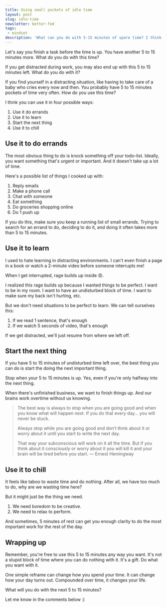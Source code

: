 ```yaml
---
title: Using small pockets of idle time
layout: post
slug: idle-time
newsletter: better-fed
tags:
 - mindset
description: 'What can you do with 5-15 minutes of spare time? I think you can use it in four ways: 1. Use it do errands. 2. Use it to learn. 3. Start the next thing. 4. Use it to chill'
---
```


Let's say you finish a task before the time is up. You have another 5 to 15 minutes more. What do you do with this time?

If you get distracted during work, you may also end up with this 5 to 15 minutes left. What do you do with it?

If you find yourself in a distracting situation, like having to take care of a baby who cries every now and then. You probably have 5 to 15 minutes pockets of time very often. How do you use this time?

I think you can use it in four possible ways:

1. Use it do errands
2. Use it to learn
3. Start the next thing
4. Use it to chill

<!-- more -->

## Use it to do errands

The most obvious thing to do is knock something off your todo-list. Ideally, you want something that's urgent or important. And it doesn't take up a lot of time.

Here's a possible list of things I cooked up with:

1. Reply emails
2. Make a phone call
3. Chat with someone
4. Eat something
5. Do groceries shopping online
6. Do 1 push up

If you do this, make sure you keep a running list of small errands. Trying to search for an errand to do, deciding to do it, and doing it often takes more than 5 to 15 minutes.

## Use it to learn

I used to hate learning in distracting environments. I can't even finish a page in a book or watch a 2-minute video before someone interrupts me!

When I get interrupted, rage builds up inside 😡.

I realized this rage builds up because I wanted things to be perfect. I want to be in my room. I want to have an undisturbed block of time. I want to make sure my back isn't hurting, etc.

But we don't need situations to be perfect to learn. We can tell ourselves this:

1. If we read 1 sentence, that's enough
2. If we watch 5 seconds of video, that's enough

If we get distracted, we'll just resume from where we left off.

## Start the next thing

If you have 5 to 15 minutes of undisturbed time left over, the best thing you can do is start the doing the next important thing.

Stop when your 5 to 15 minutes is up. Yes, even if you're only halfway into the next thing.

When there's unfinished business, we want to finish things up. And our brains work overtime without us knowing.

> The best way is always to stop when you are going good and when you know what will happen next. If you do that every day… you will never be stuck.
>
> Always stop while you are going good and don’t think about it or worry about it until you start to write the next day.
>
> That way your subconscious will work on it all the time. But if you think about it consciously or worry about it you will kill it and your brain will be tired before you start.
> — Ernest Hemingway

## Use it to chill

It feels like taboo to waste time and do nothing. After all, we have too much to do, why are we wasting time here?

But it might just be the thing we need.

1. We need boredom to be creative.
2. We need to relax to perform.

And sometimes, 5 minutes of rest can get you enough clarity to do the most important work for the rest of the day.

## Wrapping up

Remember, you're free to use this 5 to 15 minutes any way you want. It's not a stupid block of time where you can do nothing with it. It's a gift. Do what you want with it.

One simple reframe can change how you spend your time. It can change how your day turns out. Compounded over time, it changes your life.

What will you do with the next 5 to 15 minutes?

Let me know in the comments below :)

